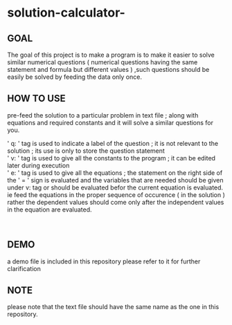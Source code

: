 # solution-calculator-


GOAL
-----
The goal of this project is to make a program is to make it easier to solve similar numerical questions ( numerical questions having the same statement and formula but different values ) ,such questions should be easily be solved by feeding the data only once.

HOW TO USE 
--------
pre-feed the solution to a particular problem in text file ; along with equations  and  required constants  and it will solve a similar questions for you.
<br>

'  q: ' tag is used to indicate a label of the question ; it is not relevant to the solution ; its use is only to store the question statement  <br>
'  v: ' tag is used to give all the constants to the program ; it can be edited later during execution                                           <br> 
'  e: ' tag is used to give all the equations ; the statement on the right side of the ' = ' sign is evaluated and the variables that are needed should be given under v: tag or should be evaluated befor the current equation is evaluated. ie feed the equations in the proper sequence of occurence ( in the solution ) rather the dependent values should come only after the independent values in the equation are evaluated.

<br>

DEMO
-----
a demo file is included in this repository please refer to it for further clarification

NOTE
-----

please note that the text file should have the same name as the one in this repository.
